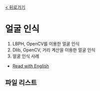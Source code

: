 [< 뒤로가기](../../README.md)

# 얼굴 인식

1. LBPH, OpenCV를 이용한 얼굴 인식
2. Dlib, OpenCV, 거리 계산을 이용한 얼굴 인식
3. 얼굴 인식 사례

- [Read with English](./README.md)


## 파일 리스트

